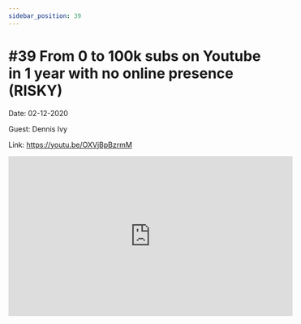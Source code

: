 ```yaml
---
sidebar_position: 39
---
```


# #39 From 0 to 100k subs on Youtube in 1 year with no online presence (RISKY)

Date: 02-12-2020

Guest: Dennis Ivy

Link: https://youtu.be/OXVjBpBzrmM

<iframe width="560" height="315" src="https://www.youtube.com/embed/OXVjBpBzrmM" title="YouTube video player" frameborder="0" allow="accelerometer; autoplay; clipboard-write; encrypted-media; gyroscope; picture-in-picture; web-share" allowfullscreen></iframe>